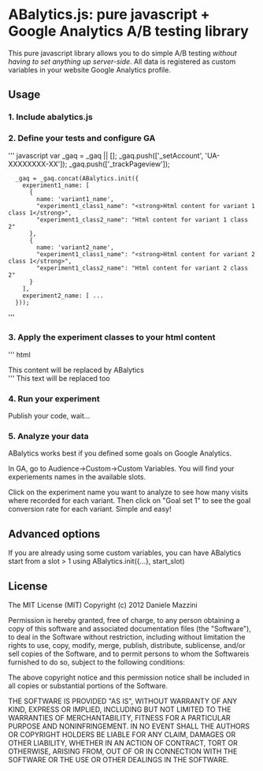 ABalytics.js: pure javascript + Google Analytics A/B testing library
====================================================================

This pure javascript library allows you to do simple A/B testing *without having to set anything up server-side*. All data is registered as custom variables in your website Google Analytics profile.

Usage
-----

### 1. Include abalytics.js

<script type="text/javascript" src="abalytics.js"></script>

### 2. Define your tests and configure GA
''' javascript
var _gaq = _gaq || [];
      _gaq.push(['_setAccount', 'UA-XXXXXXXX-XX']);
      _gaq.push(['_trackPageview']);

      _gaq = _gaq.concat(ABalytics.init({
        experiment1_name: [
          {
            name: 'variant1_name',
            "experiment1_class1_name": "<strong>Html content for variant 1 class 1</strong>",
            "experiment1_class2_name": "Html content for variant 1 class 2"
          },
          {
            name: 'variant2_name',
            "experiment1_class1_name": "<strong>Html content for variant 2 class 1</strong>",
            "experiment1_class2_name": "Html content for variant 2 class 2"
          }
        ],
        experiment2_name: [ ...
      }));
'''
### 3. Apply the experiment classes to your html content
''' html
<div class="experiment1_class1_name">
  This content will be replaced by ABalytics
</div>
'''
<span class="experiment1_class2_name">This text will be replaced too</span>

### 4. Run your experiment

Publish your code, wait...

### 5. Analyze your data

ABalytics works best if you defined some goals on Google Analytics.

In GA, go to Audience->Custom->Custom Variables. You will find your experiements names in the available slots.

Click on the experiment name you want to analyze to see how many visits where recorded for each variant. Then click on "Goal set 1" to see the goal conversion rate for each variant. Simple and easy!

Advanced options
----------------

If you are already using some custom variables, you can have ABalytics start from a slot > 1 using ABalytics.init({...}, start_slot)

License
-------

The MIT License (MIT)
Copyright (c) 2012 Daniele Mazzini

Permission is hereby granted, free of charge, to any person obtaining a copy of this software and associated documentation files (the "Software"), to deal in the Software without restriction, including without limitation the rights to use, copy, modify, merge, publish, distribute, sublicense, and/or sell copies of the Software, and to permit persons to whom the Softwareis furnished to do so, subject to the following conditions:

The above copyright notice and this permission notice shall be included in all copies or substantial portions of the Software.

THE SOFTWARE IS PROVIDED "AS IS", WITHOUT WARRANTY OF ANY KIND, EXPRESS OR IMPLIED, INCLUDING BUT NOT LIMITED TO THE WARRANTIES OF MERCHANTABILITY, FITNESS FOR A PARTICULAR PURPOSE AND NONINFRINGEMENT. IN NO EVENT SHALL THE AUTHORS OR COPYRIGHT HOLDERS BE LIABLE FOR ANY CLAIM, DAMAGES OR OTHER LIABILITY, WHETHER IN AN ACTION OF CONTRACT, TORT OR OTHERWISE, ARISING FROM, OUT OF OR IN CONNECTION WITH THE SOFTWARE OR THE USE OR OTHER DEALINGS IN THE SOFTWARE.